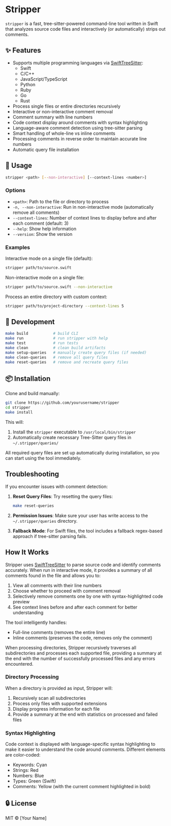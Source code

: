 # Stripper

`stripper` is a fast, tree-sitter-powered command-line tool written in Swift that analyzes source code files and interactively (or automatically) strips out comments.

## ✨ Features

- Supports multiple programming languages via [SwiftTreeSitter](https://github.com/tree-sitter/swift-tree-sitter):
  - Swift
  - C/C++
  - JavaScript/TypeScript
  - Python
  - Ruby
  - Go
  - Rust
- Process single files or entire directories recursively
- Interactive or non-interactive comment removal
- Comment summary with line numbers
- Code context display around comments with syntax highlighting
- Language-aware comment detection using tree-sitter parsing
- Smart handling of whole-line vs inline comments
- Processing comments in reverse order to maintain accurate line numbers
- Automatic query file installation

## 🚀 Usage

```bash
stripper <path> [--non-interactive] [--context-lines <number>]
```

### Options

- `<path>`: Path to the file or directory to process
- `-n, --non-interactive`: Run in non-interactive mode (automatically remove all comments)
- `--context-lines`: Number of context lines to display before and after each comment (default: 3)
- `--help`: Show help information
- `--version`: Show the version

### Examples

Interactive mode on a single file (default):
```bash
stripper path/to/source.swift
```

Non-interactive mode on a single file:
```bash
stripper path/to/source.swift --non-interactive
```

Process an entire directory with custom context:
```bash
stripper path/to/project-directory --context-lines 5
```

## 🧪 Development

```bash
make build           # build CLI
make run             # run stripper with help
make test            # run tests
make clean           # clean build artifacts
make setup-queries   # manually create query files (if needed)
make clean-queries   # remove all query files
make reset-queries   # remove and recreate query files
```

## 📦 Installation

Clone and build manually:

```bash
git clone https://github.com/yourusername/stripper
cd stripper
make install
```

This will:
1. Install the `stripper` executable to `/usr/local/bin/stripper`
2. Automatically create necessary Tree-Sitter query files in `~/.stripper/queries/`

All required query files are set up automatically during installation, so you can start using the tool immediately.

## Troubleshooting

If you encounter issues with comment detection:

1. **Reset Query Files**: Try resetting the query files:
   ```bash
   make reset-queries
   ```

2. **Permission Issues**: Make sure your user has write access to the `~/.stripper/queries` directory.

3. **Fallback Mode**: For Swift files, the tool includes a fallback regex-based approach if tree-sitter parsing fails.

## How It Works

Stripper uses [SwiftTreeSitter](https://github.com/tree-sitter/swift-tree-sitter) to parse source code and identify comments accurately. When run in interactive mode, it provides a summary of all comments found in the file and allows you to:

1. View all comments with their line numbers
2. Choose whether to proceed with comment removal
3. Selectively remove comments one by one with syntax-highlighted code preview
4. See context lines before and after each comment for better understanding

The tool intelligently handles:
- Full-line comments (removes the entire line)
- Inline comments (preserves the code, removes only the comment)

When processing directories, Stripper recursively traverses all subdirectories and processes each supported file, providing a summary at the end with the number of successfully processed files and any errors encountered.

### Directory Processing

When a directory is provided as input, Stripper will:
1. Recursively scan all subdirectories
2. Process only files with supported extensions
3. Display progress information for each file
4. Provide a summary at the end with statistics on processed and failed files

### Syntax Highlighting

Code context is displayed with language-specific syntax highlighting to make it easier to understand the code around comments. Different elements are color-coded:
- Keywords: Cyan
- Strings: Red
- Numbers: Blue
- Types: Green (Swift)
- Comments: Yellow (with the current comment highlighted in bold)

## 🔒 License

MIT © [Your Name]
